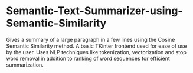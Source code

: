 # Semantic-Text-Summarizer-using-Semantic-Similarity

Gives a summary of a large paragraph in a few lines using the Cosine Semantic Similarity method. A basic TKinter frontend used for ease of use by the user. Uses NLP techniques like tokenization, vectorization and stop word removal in addition to ranking of word sequences for efficient summarization.
